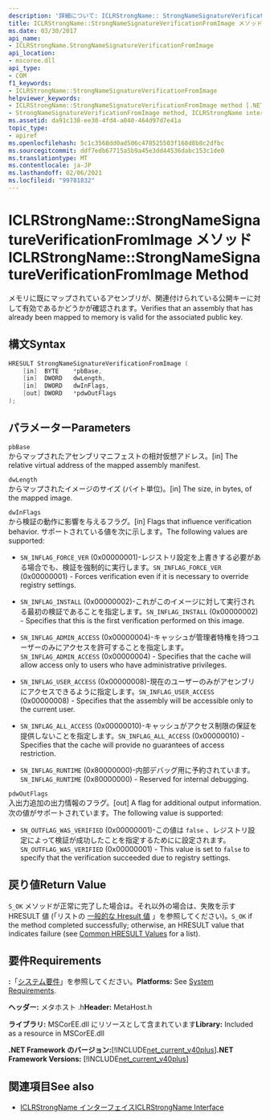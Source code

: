 ```yaml
---
description: '詳細について: ICLRStrongName:: StrongNameSignatureVerificationFromImage メソッド'
title: ICLRStrongName::StrongNameSignatureVerificationFromImage メソッド
ms.date: 03/30/2017
api_name:
- ICLRStrongName.StrongNameSignatureVerificationFromImage
api_location:
- mscoree.dll
api_type:
- COM
f1_keywords:
- ICLRStrongName::StrongNameSignatureVerificationFromImage
helpviewer_keywords:
- ICLRStrongName::StrongNameSignatureVerificationFromImage method [.NET Framework hosting]
- StrongNameSignatureVerificationFromImage method, ICLRStrongName interface [.NET Framework hosting]
ms.assetid: da91c138-ee30-4fd4-a040-464d97d7e41a
topic_type:
- apiref
ms.openlocfilehash: 5c1c3568dd0ad506c478525503f168d8b8c2dfbc
ms.sourcegitcommit: ddf7edb67715a5b9a45e3dd44536dabc153c1de0
ms.translationtype: MT
ms.contentlocale: ja-JP
ms.lasthandoff: 02/06/2021
ms.locfileid: "99781832"
---
```

# <a name="iclrstrongnamestrongnamesignatureverificationfromimage-method"></a><span data-ttu-id="28af2-103">ICLRStrongName::StrongNameSignatureVerificationFromImage メソッド</span><span class="sxs-lookup"><span data-stu-id="28af2-103">ICLRStrongName::StrongNameSignatureVerificationFromImage Method</span></span>

<span data-ttu-id="28af2-104">メモリに既にマップされているアセンブリが、関連付けられている公開キーに対して有効であるかどうかが確認されます。</span><span class="sxs-lookup"><span data-stu-id="28af2-104">Verifies that an assembly that has already been mapped to memory is valid for the associated public key.</span></span>  
  
## <a name="syntax"></a><span data-ttu-id="28af2-105">構文</span><span class="sxs-lookup"><span data-stu-id="28af2-105">Syntax</span></span>  
  
```cpp  
HRESULT StrongNameSignatureVerificationFromImage (  
    [in]  BYTE    *pbBase,  
    [in]  DWORD   dwLength,  
    [in]  DWORD   dwInFlags,  
    [out] DWORD   *pdwOutFlags  
);  
```  
  
## <a name="parameters"></a><span data-ttu-id="28af2-106">パラメーター</span><span class="sxs-lookup"><span data-stu-id="28af2-106">Parameters</span></span>  

 `pbBase`  
 <span data-ttu-id="28af2-107">からマップされたアセンブリマニフェストの相対仮想アドレス。</span><span class="sxs-lookup"><span data-stu-id="28af2-107">[in] The relative virtual address of the mapped assembly manifest.</span></span>  
  
 `dwLength`  
 <span data-ttu-id="28af2-108">からマップされたイメージのサイズ (バイト単位)。</span><span class="sxs-lookup"><span data-stu-id="28af2-108">[in] The size, in bytes, of the mapped image.</span></span>  
  
 `dwInFlags`  
 <span data-ttu-id="28af2-109">から検証の動作に影響を与えるフラグ。</span><span class="sxs-lookup"><span data-stu-id="28af2-109">[in] Flags that influence verification behavior.</span></span> <span data-ttu-id="28af2-110">サポートされている値を次に示します。</span><span class="sxs-lookup"><span data-stu-id="28af2-110">The following values are supported:</span></span>  
  
- <span data-ttu-id="28af2-111">`SN_INFLAG_FORCE_VER` (0x00000001)-レジストリ設定を上書きする必要がある場合でも、検証を強制的に実行します。</span><span class="sxs-lookup"><span data-stu-id="28af2-111">`SN_INFLAG_FORCE_VER` (0x00000001) - Forces verification even if it is necessary to override registry settings.</span></span>  
  
- <span data-ttu-id="28af2-112">`SN_INFLAG_INSTALL` (0x00000002)-これがこのイメージに対して実行される最初の検証であることを指定します。</span><span class="sxs-lookup"><span data-stu-id="28af2-112">`SN_INFLAG_INSTALL` (0x00000002) - Specifies that this is the first verification performed on this image.</span></span>  
  
- <span data-ttu-id="28af2-113">`SN_INFLAG_ADMIN_ACCESS` (0x00000004)-キャッシュが管理者特権を持つユーザーのみにアクセスを許可することを指定します。</span><span class="sxs-lookup"><span data-stu-id="28af2-113">`SN_INFLAG_ADMIN_ACCESS` (0x00000004) - Specifies that the cache will allow access only to users who have administrative privileges.</span></span>  
  
- <span data-ttu-id="28af2-114">`SN_INFLAG_USER_ACCESS` (0x00000008)-現在のユーザーのみがアセンブリにアクセスできるように指定します。</span><span class="sxs-lookup"><span data-stu-id="28af2-114">`SN_INFLAG_USER_ACCESS` (0x00000008) - Specifies that the assembly will be accessible only to the current user.</span></span>  
  
- <span data-ttu-id="28af2-115">`SN_INFLAG_ALL_ACCESS` (0x00000010)-キャッシュがアクセス制限の保証を提供しないことを指定します。</span><span class="sxs-lookup"><span data-stu-id="28af2-115">`SN_INFLAG_ALL_ACCESS` (0x00000010) - Specifies that the cache will provide no guarantees of access restriction.</span></span>  
  
- <span data-ttu-id="28af2-116">`SN_INFLAG_RUNTIME` (0x80000000)-内部デバッグ用に予約されています。</span><span class="sxs-lookup"><span data-stu-id="28af2-116">`SN_INFLAG_RUNTIME` (0x80000000) - Reserved for internal debugging.</span></span>  
  
 `pdwOutFlags`  
 <span data-ttu-id="28af2-117">入出力追加の出力情報のフラグ。</span><span class="sxs-lookup"><span data-stu-id="28af2-117">[out] A flag for additional output information.</span></span> <span data-ttu-id="28af2-118">次の値がサポートされています。</span><span class="sxs-lookup"><span data-stu-id="28af2-118">The following value is supported:</span></span>  
  
- <span data-ttu-id="28af2-119">`SN_OUTFLAG_WAS_VERIFIED` (0x00000001)-この値は `false` 、レジストリ設定によって検証が成功したことを指定するためにに設定されます。</span><span class="sxs-lookup"><span data-stu-id="28af2-119">`SN_OUTFLAG_WAS_VERIFIED` (0x00000001) - This value is set to `false` to specify that the verification succeeded due to registry settings.</span></span>  
  
## <a name="return-value"></a><span data-ttu-id="28af2-120">戻り値</span><span class="sxs-lookup"><span data-stu-id="28af2-120">Return Value</span></span>  

 <span data-ttu-id="28af2-121">`S_OK` メソッドが正常に完了した場合は。それ以外の場合は、失敗を示す HRESULT 値 (「リストの [一般的な Hresult 値](/windows/win32/seccrypto/common-hresult-values) 」を参照してください)。</span><span class="sxs-lookup"><span data-stu-id="28af2-121">`S_OK` if the method completed successfully; otherwise, an HRESULT value that indicates failure (see [Common HRESULT Values](/windows/win32/seccrypto/common-hresult-values) for a list).</span></span>  
  
## <a name="requirements"></a><span data-ttu-id="28af2-122">要件</span><span class="sxs-lookup"><span data-stu-id="28af2-122">Requirements</span></span>  

 <span data-ttu-id="28af2-123">**:**「[システム要件](../../get-started/system-requirements.md)」を参照してください。</span><span class="sxs-lookup"><span data-stu-id="28af2-123">**Platforms:** See [System Requirements](../../get-started/system-requirements.md).</span></span>  
  
 <span data-ttu-id="28af2-124">**ヘッダー:** メタホスト .h</span><span class="sxs-lookup"><span data-stu-id="28af2-124">**Header:** MetaHost.h</span></span>  
  
 <span data-ttu-id="28af2-125">**ライブラリ:** MSCorEE.dll にリソースとして含まれています</span><span class="sxs-lookup"><span data-stu-id="28af2-125">**Library:** Included as a resource in MSCorEE.dll</span></span>  
  
 <span data-ttu-id="28af2-126">**.NET Framework のバージョン:**[!INCLUDE[net_current_v40plus](../../../../includes/net-current-v40plus-md.md)]</span><span class="sxs-lookup"><span data-stu-id="28af2-126">**.NET Framework Versions:** [!INCLUDE[net_current_v40plus](../../../../includes/net-current-v40plus-md.md)]</span></span>  
  
## <a name="see-also"></a><span data-ttu-id="28af2-127">関連項目</span><span class="sxs-lookup"><span data-stu-id="28af2-127">See also</span></span>

- [<span data-ttu-id="28af2-128">ICLRStrongName インターフェイス</span><span class="sxs-lookup"><span data-stu-id="28af2-128">ICLRStrongName Interface</span></span>](iclrstrongname-interface.md)
